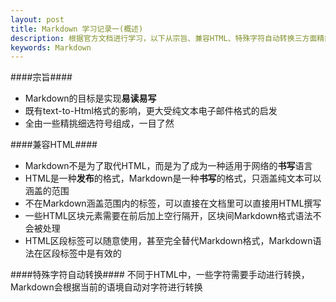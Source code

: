 ```yaml
---
layout: post
title: Markdown 学习记录一(概述) 
description: 根据官方文档进行学习，以下从宗旨、兼容HTML、特殊字符自动转换三方面精简官方文档之内容 
keywords: Markdown
---
```


####宗旨####


* Markdown的目标是实现**易读易写**
* 既有text-to-Html格式的影响，更大受纯文本电子邮件格式的启发
* 全由一些精挑细选符号组成，一目了然


####兼容HTML####


* Markdown不是为了取代HTML，而是为了成为一种适用于网络的**书写**语言
* HTML是一种**发布**的格式，Markdown是一种**书写**的格式，只涵盖纯文本可以涵盖的范围
* 不在Markdown涵盖范围内的标签，可以直接在文档里可以直接用HTML撰写
* 一些HTML区块元素需要在前后加上空行隔开，区块间Markdown格式语法不会被处理
* HTML区段标签可以随意使用，甚至完全替代Markdown格式，Markdown语法在区段标签中是有效的


####特殊字符自动转换####
 不同于HTML中，一些字符需要手动进行转换，Markdown会根据当前的语境自动对字符进行转换
